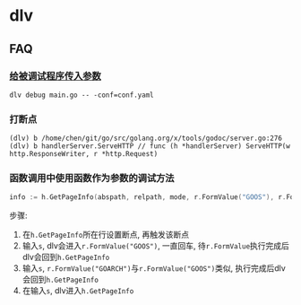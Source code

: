 # dlv

## FAQ
### [给被调试程序传入参数](https://github.com/go-delve/delve/issues/562)
```
dlv debug main.go -- -conf=conf.yaml
```

### 打断点
```
(dlv) b /home/chen/git/go/src/golang.org/x/tools/godoc/server.go:276
(dlv) b handlerServer.ServeHTTP // func (h *handlerServer) ServeHTTP(w http.ResponseWriter, r *http.Request)
```

### 函数调用中使用函数作为参数的调试方法
```go
info := h.GetPageInfo(abspath, relpath, mode, r.FormValue("GOOS"), r.FormValue("GOARCH"))
```

步骤:
1. 在`h.GetPageInfo`所在行设置断点, 再触发该断点
1. 输入`s`, dlv会进入`r.FormValue("GOOS")`, 一直回车, 待`r.FormValue`执行完成后dlv会回到`h.GetPageInfo`
1. 输入`s`, `r.FormValue("GOARCH")`与`r.FormValue("GOOS")`类似, 执行完成后dlv会回到`h.GetPageInfo`
1. 在输入`s`, dlv进入`h.GetPageInfo`